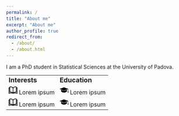 ```yaml
---
permalink: /
title: "About me"
excerpt: "About me"
author_profile: true
redirect_from: 
  - /about/
  - /about.html
---
```


I am a PhD student in Statistical Sciences at the University of Padova.

<table border="0">
 <tr>
    <td><b style="font-size:18px">Interests</b></td>
    <td><b style="font-size:18px">Education</b></td>
 </tr>
 <tr>
    <td><font style="font-size:16px"><img src="../images/index.png" width="24">  Lorem ipsum </font></td>
    <td><font style="font-size:16px"> <img src="../images/49944.png" width="24">  Lorem ipsum </font></td>
 </tr>
  <tr>
    <td><font style="font-size:16px"><img src="../images/index.png" width="24">  Lorem ipsum </font></td>
    <td><font style="font-size:16px"> <img src="../images/49944.png" width="24">  Lorem ipsum </font></td>
 </tr>
</table>

